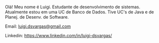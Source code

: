 Olá! Meu nome é Luigi. Estudante de desenvolvimento de sistemas. Atualmente estou em uma UC de Banco de Dados. Tive UC's de Java e de Planej. de Desenv. de Software. 

Email:
luigi.dsvargas@gmail.com

Linkedin:
https://www.linkedin.com/in/luigi-dsvargas/

